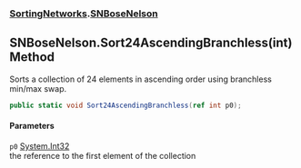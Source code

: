 ### [SortingNetworks](SortingNetworks.md 'SortingNetworks').[SNBoseNelson](SortingNetworks_SNBoseNelson.md 'SortingNetworks.SNBoseNelson')
## SNBoseNelson.Sort24AscendingBranchless(int) Method
Sorts a collection of 24 elements in ascending order using branchless min/max swap.  
```csharp
public static void Sort24AscendingBranchless(ref int p0);
```
#### Parameters
<a name='SortingNetworks_SNBoseNelson_Sort24AscendingBranchless(int)_p0'></a>
`p0` [System.Int32](https://docs.microsoft.com/en-us/dotnet/api/System.Int32 'System.Int32')  
the reference to the first element of the collection
  
